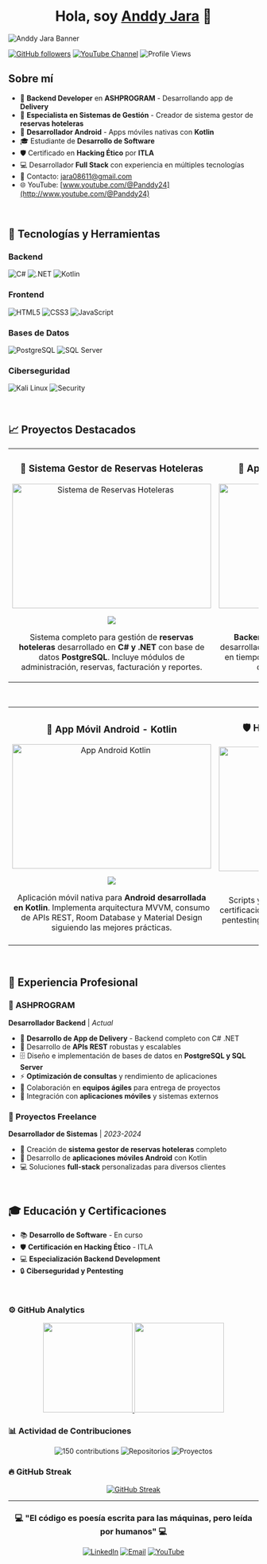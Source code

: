 <div align="center">
<h1 align="center">Hola, soy <a href="https://github.com/andj05">Anddy Jara</a> 👋</h1>
</div>

<!-- Reemplaza esta URL con tu banner personalizado -->
<!-- Opción 1: Si subes a una carpeta assets: -->
<!-- <img src="./assets/banner.png" alt="Anddy Jara - Backend Developer"> -->
<!-- Opción 2: Si usas un servicio externo como Imgur: -->
<img src="https://via.placeholder.com/1000x300/1a1b27/00ff88?text=ANDDY+JARA+%7C+Backend+Developer+%7C+C%23+%7C+Kotlin+%7C+PostgreSQL" alt="Anddy Jara Banner">

[![GitHub followers](https://img.shields.io/github/followers/andj05?style=social)](https://github.com/andj05)
[![YouTube Channel](https://img.shields.io/badge/YouTube-@Panddy24-red?style=social&logo=youtube)](http://www.youtube.com/@Panddy24)
![Profile Views](https://komarev.com/ghpvc/?username=andj05&color=brightgreen)

## Sobre mí

- 💼 **Backend Developer** en **ASHPROGRAM** - Desarrollando app de **Delivery**
- 🏨 **Especialista en Sistemas de Gestión** - Creador de sistema gestor de **reservas hoteleras**
- 📱 **Desarrollador Android** - Apps móviles nativas con **Kotlin**
- 🎓 Estudiante de **Desarrollo de Software**
- 🛡️ Certificado en **Hacking Ético** por **ITLA**
- 💻 Desarrollador **Full Stack** con experiencia en múltiples tecnologías
- 📧 Contacto: jara08611@gmail.com
- 🌐 YouTube: [www.youtube.com/@Panddy24](http://www.youtube.com/@Panddy24)

<br>

## 🚀 Tecnologías y Herramientas

### Backend
![C#](https://img.shields.io/badge/C%23-239120?style=for-the-badge&logo=c-sharp&logoColor=white)
![.NET](https://img.shields.io/badge/.NET-5C2D91?style=for-the-badge&logo=.net&logoColor=white)
![Kotlin](https://img.shields.io/badge/Kotlin-0095D5?style=for-the-badge&logo=kotlin&logoColor=white)

### Frontend
![HTML5](https://img.shields.io/badge/HTML5-E34F26?style=for-the-badge&logo=html5&logoColor=white)
![CSS3](https://img.shields.io/badge/CSS3-1572B6?style=for-the-badge&logo=css3&logoColor=white)
![JavaScript](https://img.shields.io/badge/JavaScript-323330?style=for-the-badge&logo=javascript&logoColor=F7DF1E)

### Bases de Datos
![PostgreSQL](https://img.shields.io/badge/PostgreSQL-316192?style=for-the-badge&logo=postgresql&logoColor=white)
![SQL Server](https://img.shields.io/badge/Microsoft_SQL_Server-CC2927?style=for-the-badge&logo=microsoft-sql-server&logoColor=white)

### Ciberseguridad
![Kali Linux](https://img.shields.io/badge/Kali_Linux-557C94?style=for-the-badge&logo=kali-linux&logoColor=white)
![Security](https://img.shields.io/badge/Ethical_Hacking-FF6B35?style=for-the-badge&logo=hackthebox&logoColor=white)

<br>

## 📈 Proyectos Destacados

<table>
<tr>
<td width="50%">
<h3 align="center">🏨 Sistema Gestor de Reservas Hoteleras</h3>
<div align="center">
<a href="https://github.com/andj05/hotel-reservation-system" target="_blank"><img src="./assets/projects/hotel-system.png" width="400" height="250" alt="Sistema de Reservas Hoteleras"></a>
<p>
<a href="https://github.com/andj05/hotel-reservation-system" target="_blank">
<img src="https://img.shields.io/badge/CÓDIGO-ff9?style=for-the-badge&logo=github&logoColor=black">
</a>
</p>
<p>Sistema completo para gestión de <strong>reservas hoteleras</strong> desarrollado en <strong>C# y .NET</strong> con base de datos <strong>PostgreSQL</strong>. Incluye módulos de administración, reservas, facturación y reportes.</p>
</div>
</td>

<td width="50%">
<h3 align="center">🚚 App de Delivery - ASHPROGRAM</h3>
<div align="center">                                       
<a href="https://github.com/andj05/delivery-app-backend" target="_blank"><img src="./assets/projects/delivery-app.png" width="400" height="250" alt="App Delivery Backend"></a>
<br>
<p>
<a href="https://github.com/andj05/delivery-app-backend" target="_blank">
<img src="https://img.shields.io/badge/CÓDIGO-80ffaa?style=for-the-badge&logo=github&logoColor=black">
</a>
</p>
<p><strong>Backend robusto</strong> para aplicación de delivery desarrollado en <strong>C# .NET</strong>. Gestiona pedidos, tracking en tiempo real, sistema de pagos y administración de restaurantes con <strong>SQL Server</strong>.</p>
</div>
</td>
</table>                                                                                 

<br>

<table>
<tr>
<td width="50%">
<h3 align="center">📱 App Móvil Android - Kotlin</h3>
<div align="center">
<a href="https://github.com/andj05/android-kotlin-app" target="_blank"><img src="./assets/projects/android-app.png" width="400" height="250" alt="App Android Kotlin"></a>
<p>
<a href="https://github.com/andj05/android-kotlin-app" target="_blank">
<img src="https://img.shields.io/badge/CÓDIGO-0095d5?style=for-the-badge&logo=github&logoColor=black">
</a>
</p>
<p>Aplicación móvil nativa para <strong>Android desarrollada en Kotlin</strong>. Implementa arquitectura MVVM, consumo de APIs REST, Room Database y Material Design siguiendo las mejores prácticas.</p>
</div>
</td>       

<td width="50%">
<h3 align="center">🛡️ Herramientas de Hacking Ético</h3>
<div align="center">
<a href="https://github.com/andj05/ethical-hacking-tools" target="_blank"><img src="./assets/projects/security-tools.png" width="400" height="250" alt="Herramientas Seguridad"></a>
<p>
<a href="https://github.com/andj05/ethical-hacking-tools" target="_blank">
<img src="https://img.shields.io/badge/CÓDIGO-ff6b35?style=for-the-badge&logo=github&logoColor=black">
</a>
</p>
<p>Scripts y herramientas desarrolladas durante mi certificación en <strong>Hacking Ético en ITLA</strong>. Enfocado en pentesting, análisis de vulnerabilidades y auditorías de seguridad de forma ética.</p>
</div>
</td>  
</table>                                                                                 

<br>

## 💼 Experiencia Profesional

### 🏢 ASHPROGRAM
**Desarrollador Backend** | *Actual*
- 🚚 **Desarrollo de App de Delivery** - Backend completo con C# .NET
- 🔧 Desarrollo de **APIs REST** robustas y escalables
- 🗄️ Diseño e implementación de bases de datos en **PostgreSQL y SQL Server**
- ⚡ **Optimización de consultas** y rendimiento de aplicaciones
- 🚀 Colaboración en **equipos ágiles** para entrega de proyectos
- 📱 Integración con **aplicaciones móviles** y sistemas externos

### 🏨 Proyectos Freelance
**Desarrollador de Sistemas** | *2023-2024*
- 🏨 Creación de **sistema gestor de reservas hoteleras** completo
- 📱 Desarrollo de **aplicaciones móviles Android** con Kotlin
- 💻 Soluciones **full-stack** personalizadas para diversos clientes

<br>

## 🎓 Educación y Certificaciones

- 📚 **Desarrollo de Software** - En curso
- 🛡️ **Certificación en Hacking Ético** - ITLA
- 💻 **Especialización Backend Development**
- 🔒 **Ciberseguridad y Pentesting**

<br>

### ⚙️ GitHub Analytics

<p align="center">
<a href="https://github.com/andj05">
  <img height="180em" src="https://github-readme-stats-eight-theta.vercel.app/api?username=andj05&show_icons=true&theme=algolia&include_all_commits=true&count_private=true"/>
  <img height="180em" src="https://github-readme-stats-eight-theta.vercel.app/api/top-langs/?username=andj05&layout=compact&langs_count=8&theme=algolia"/>
</a>
</p>

### 📊 Actividad de Contribuciones
<p align="center">
  <img src="https://img.shields.io/badge/Contribuciones_2024-150-brightgreen?style=for-the-badge" alt="150 contributions"/>
  <img src="https://img.shields.io/badge/Repositorios_Públicos-3-blue?style=for-the-badge" alt="Repositorios"/>
  <img src="https://img.shields.io/badge/Proyectos_Activos-4-orange?style=for-the-badge" alt="Proyectos"/>
</p>

### 🔥 GitHub Streak

<p align="center">
<a href="https://github.com/andj05">
<img src="https://github-readme-streak-stats.herokuapp.com/?user=andj05&theme=algolia" alt="GitHub Streak"/>
</a>
</p>

---

<div align="center">
<h3>💻 "El código es poesía escrita para las máquinas, pero leída por humanos" 💻</h3>

[![LinkedIn](https://img.shields.io/badge/LinkedIn-0077B5?style=for-the-badge&logo=linkedin&logoColor=white)](tu-linkedin-aqui)
[![Email](https://img.shields.io/badge/Email-D14836?style=for-the-badge&logo=gmail&logoColor=white)](mailto:jara08611@gmail.com)
[![YouTube](https://img.shields.io/badge/YouTube-FF0000?style=for-the-badge&logo=youtube&logoColor=white)](http://www.youtube.com/@Panddy24)

</div>
